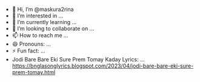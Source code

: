 - 👋 Hi, I’m @maskura2rina
- 👀 I’m interested in ...
- 🌱 I’m currently learning ...
- 💞️ I’m looking to collaborate on ...
- 📫 How to reach me ...
- 😄 Pronouns: ...
- ⚡ Fun fact: ...
- Jodi Bare Bare Eki Sure Prem Tomay Kaday Lyrics: ... https://bnglasonglyrics.blogspot.com/2023/04/jodi-bare-bare-eki-sure-prem-tomay.html

<!---
maskura2rina/maskura2rina is a ✨ special ✨ repository because its `README.md` (this file) appears on your GitHub profile.
You can click the Preview link to take a look at your changes. 
--->
